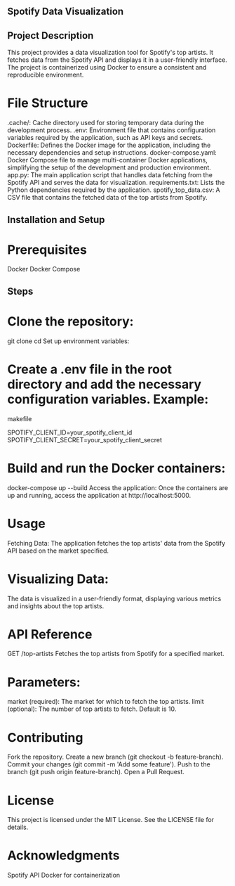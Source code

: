 
## Spotify Data Visualization

## Project Description

This project provides a data visualization tool for Spotify's top artists. It fetches data from the Spotify API and displays it in a user-friendly interface. The project is containerized using Docker to ensure a consistent and reproducible environment.

# File Structure
.cache/: Cache directory used for storing temporary data during the development process.
.env: Environment file that contains configuration variables required by the application, such as API keys and secrets.
Dockerfile: Defines the Docker image for the application, including the necessary dependencies and setup instructions.
docker-compose.yaml: Docker Compose file to manage multi-container Docker applications, simplifying the setup of the development and production environment.
app.py: The main application script that handles data fetching from the Spotify API and serves the data for visualization.
requirements.txt: Lists the Python dependencies required by the application.
spotify_top_data.csv: A CSV file that contains the fetched data of the top artists from Spotify.

## Installation and Setup
# Prerequisites
Docker
Docker Compose

## Steps
# Clone the repository:

git clone <repository-url>
cd <repository-directory>
Set up environment variables:

# Create a .env file in the root directory and add the necessary configuration variables. Example:

makefile

SPOTIFY_CLIENT_ID=your_spotify_client_id
SPOTIFY_CLIENT_SECRET=your_spotify_client_secret

# Build and run the Docker containers:

docker-compose up --build
Access the application:
Once the containers are up and running, access the application at http://localhost:5000.

# Usage
Fetching Data:
The application fetches the top artists' data from the Spotify API based on the market specified.

# Visualizing Data:
The data is visualized in a user-friendly format, displaying various metrics and insights about the top artists.

# API Reference
GET /top-artists
Fetches the top artists from Spotify for a specified market.

# Parameters:
market (required): The market for which to fetch the top artists.
limit (optional): The number of top artists to fetch. Default is 10.

# Contributing
Fork the repository.
Create a new branch (git checkout -b feature-branch).
Commit your changes (git commit -m 'Add some feature').
Push to the branch (git push origin feature-branch).
Open a Pull Request.

# License
This project is licensed under the MIT License. See the LICENSE file for details.

# Acknowledgments
Spotify API
Docker for containerization
